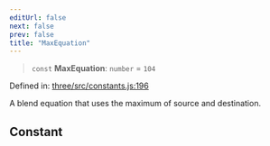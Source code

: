 ```yaml
---
editUrl: false
next: false
prev: false
title: "MaxEquation"
---
```


> `const` **MaxEquation**: `number` = `104`

Defined in: [three/src/constants.js:196](https://github.com/DefinitelyMaybe/three-i18n/blob/fa57b79433d1c349ffb23a78727299c8d4190136/three/src/constants.js#L196)

A blend equation that uses the maximum of source and destination.

## Constant
